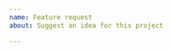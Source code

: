 ```yaml
---
name: Feature request
about: Suggest an idea for this project

---
```


<!--  🚨 Please only include feature requests related to Dev Container Definitions here. 🚨 Other locations:
        VS Code Remote Development extensions: http://github.com/Microsoft/vscode-remote-release 
        VS Code OSS: http://github.com/Microsoft/vscode
-->
